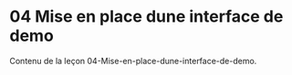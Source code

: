 # 04 Mise en place dune interface de demo

Contenu de la leçon 04-Mise-en-place-dune-interface-de-demo.